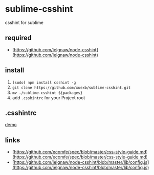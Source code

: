 # sublime-csshint
csshint for sublime

## required

* [https://github.com/ielgnaw/node-csshint](https://github.com/ielgnaw/node-csshint)

## install

1. `[sudo] npm install csshint -g`
2. `git clone https://github.com/xuexb/sublime-csshint.git`
3. `mv ./sublime-csshint ${packages}`
4. add `.csshintrc` for your Project root

## .csshintrc

[demo](.csshintrc)

## links

* [https://github.com/ecomfe/spec/blob/master/css-style-guide.md](https://github.com/ecomfe/spec/blob/master/css-style-guide.md)
* [https://github.com/ielgnaw/node-csshint/blob/master/lib/config.js](https://github.com/ielgnaw/node-csshint/blob/master/lib/config.js)